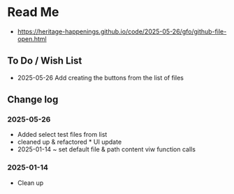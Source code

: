 # Read Me

* https://heritage-happenings.github.io/code/2025-05-26/gfo/github-file-open.html


## To Do / Wish List

* 2025-05-26 Add creating the buttons from the list of files


## Change log

### 2025-05-26

* Added select test files from list
* cleaned up & refactored * UI update
* 2025-01-14 ~ set default file & path content viw function calls

### 2025-01-14

* Clean up